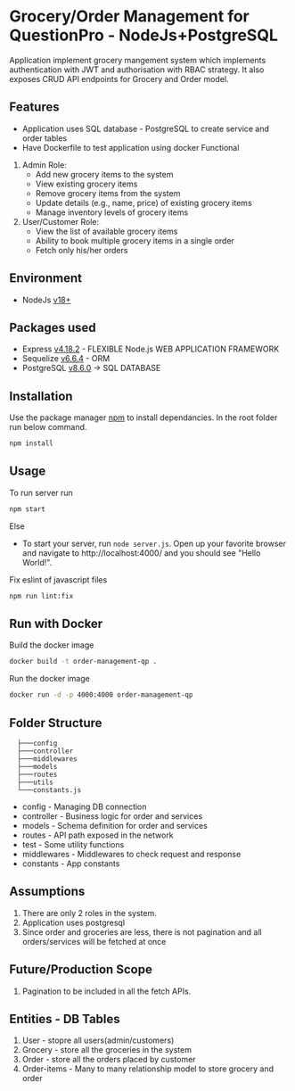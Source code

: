 # Grocery/Order Management for QuestionPro - NodeJs+PostgreSQL

Application implement grocery mangement system which implements authentication with JWT and authorisation with RBAC strategy. It also exposes CRUD API endpoints for Grocery and Order model. 

## Features
- Application uses SQL database - PostgreSQL to create service and order tables
- Have Dockerfile to test application using docker
Functional
1. Admin Role:
   - Add new grocery items to the system
   - View existing grocery items
   - Remove grocery items from the system
   - Update details (e.g., name, price) of existing grocery items
   - Manage inventory levels of grocery items
2. User/Customer Role:
   - View the list of available grocery items
   - Ability to book multiple grocery items in a single order
   - Fetch only his/her orders

## Environment
- NodeJs [v18+](https://nodejs.org/en/download/)
## Packages used
- Express [v4.18.2](https://www.npmjs.com/package/express) - FLEXIBLE Node.js WEB APPLICATION FRAMEWORK
- Sequelize [v6.6.4](https://www.npmjs.com/package/sequelize) - ORM
- PostgreSQL [v8.6.0](https://www.npmjs.com/package/pg) -> SQL DATABASE

## Installation

Use the package manager [npm](https://www.npmjs.com/) to install dependancies. In the root folder run below command.

```bash
npm install
```

## Usage
To run server run

```bash
npm start
```

Else 
- To start your server, run `node server.js`.  Open up your favorite browser and navigate to http://localhost:4000/ and you should see "Hello World!".

Fix eslint of javascript files
```bash
npm run lint:fix
```
## Run with Docker
Build the docker image
```bash
docker build -t order-management-qp .
```
Run the docker image 
```bash
docker run -d -p 4000:4000 order-management-qp
```

## Folder Structure

```
  ├───config
  ├───controller
  ├───middlewares
  ├───models
  ├───routes
  ├───utils
  └───constants.js
```

- config - Managing DB connection
- controller - Business logic for order and services
- models - Schema definition for order and services
- routes - API path exposed in the network
- test - Some utility functions
- middlewares - Middlewares to check request and response
- constants - App constants


## Assumptions
1. There are only 2 roles in the system.
2. Application uses postgresql
3. Since order and groceries are less, there is not pagination and all orders/services will be fetched at once

## Future/Production Scope

1. Pagination to be included in all the fetch APIs.

## Entities - DB Tables

1. User - stopre all users(admin/customers)
2. Grocery - store all the groceries in the system
3. Order - store all the orders placed by customer
5. Order-items - Many to many relationship model to store grocery and order


